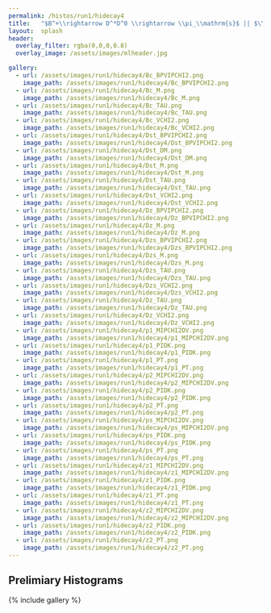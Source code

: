 ```yaml
---
permalink: /histos/run1/hidecay4
title:   "$B^+\\rightarrow D^*D^0 \\rightarrow \\pi_\\mathrm{s}$ || $\\pi^+K^-$ || $K^+\\pi^-$"
layout:  splash
header:
  overlay_filter: rgba(0,0,0,0.8)
  overlay_image: /assets/images/mlheader.jpg

gallery:
  - url: /assets/images/run1/hidecay4/Bc_BPVIPCHI2.png
    image_path: /assets/images/run1/hidecay4/Bc_BPVIPCHI2.png
  - url: /assets/images/run1/hidecay4/Bc_M.png
    image_path: /assets/images/run1/hidecay4/Bc_M.png
  - url: /assets/images/run1/hidecay4/Bc_TAU.png
    image_path: /assets/images/run1/hidecay4/Bc_TAU.png
  - url: /assets/images/run1/hidecay4/Bc_VCHI2.png
    image_path: /assets/images/run1/hidecay4/Bc_VCHI2.png
  - url: /assets/images/run1/hidecay4/Dst_BPVIPCHI2.png
    image_path: /assets/images/run1/hidecay4/Dst_BPVIPCHI2.png
  - url: /assets/images/run1/hidecay4/Dst_DM.png
    image_path: /assets/images/run1/hidecay4/Dst_DM.png
  - url: /assets/images/run1/hidecay4/Dst_M.png
    image_path: /assets/images/run1/hidecay4/Dst_M.png
  - url: /assets/images/run1/hidecay4/Dst_TAU.png
    image_path: /assets/images/run1/hidecay4/Dst_TAU.png
  - url: /assets/images/run1/hidecay4/Dst_VCHI2.png
    image_path: /assets/images/run1/hidecay4/Dst_VCHI2.png
  - url: /assets/images/run1/hidecay4/Dz_BPVIPCHI2.png
    image_path: /assets/images/run1/hidecay4/Dz_BPVIPCHI2.png
  - url: /assets/images/run1/hidecay4/Dz_M.png
    image_path: /assets/images/run1/hidecay4/Dz_M.png
  - url: /assets/images/run1/hidecay4/Dzs_BPVIPCHI2.png
    image_path: /assets/images/run1/hidecay4/Dzs_BPVIPCHI2.png
  - url: /assets/images/run1/hidecay4/Dzs_M.png
    image_path: /assets/images/run1/hidecay4/Dzs_M.png
  - url: /assets/images/run1/hidecay4/Dzs_TAU.png
    image_path: /assets/images/run1/hidecay4/Dzs_TAU.png
  - url: /assets/images/run1/hidecay4/Dzs_VCHI2.png
    image_path: /assets/images/run1/hidecay4/Dzs_VCHI2.png
  - url: /assets/images/run1/hidecay4/Dz_TAU.png
    image_path: /assets/images/run1/hidecay4/Dz_TAU.png
  - url: /assets/images/run1/hidecay4/Dz_VCHI2.png
    image_path: /assets/images/run1/hidecay4/Dz_VCHI2.png
  - url: /assets/images/run1/hidecay4/p1_MIPCHI2DV.png
    image_path: /assets/images/run1/hidecay4/p1_MIPCHI2DV.png
  - url: /assets/images/run1/hidecay4/p1_PIDK.png
    image_path: /assets/images/run1/hidecay4/p1_PIDK.png
  - url: /assets/images/run1/hidecay4/p1_PT.png
    image_path: /assets/images/run1/hidecay4/p1_PT.png
  - url: /assets/images/run1/hidecay4/p2_MIPCHI2DV.png
    image_path: /assets/images/run1/hidecay4/p2_MIPCHI2DV.png
  - url: /assets/images/run1/hidecay4/p2_PIDK.png
    image_path: /assets/images/run1/hidecay4/p2_PIDK.png
  - url: /assets/images/run1/hidecay4/p2_PT.png
    image_path: /assets/images/run1/hidecay4/p2_PT.png
  - url: /assets/images/run1/hidecay4/ps_MIPCHI2DV.png
    image_path: /assets/images/run1/hidecay4/ps_MIPCHI2DV.png
  - url: /assets/images/run1/hidecay4/ps_PIDK.png
    image_path: /assets/images/run1/hidecay4/ps_PIDK.png
  - url: /assets/images/run1/hidecay4/ps_PT.png
    image_path: /assets/images/run1/hidecay4/ps_PT.png
  - url: /assets/images/run1/hidecay4/z1_MIPCHI2DV.png
    image_path: /assets/images/run1/hidecay4/z1_MIPCHI2DV.png
  - url: /assets/images/run1/hidecay4/z1_PIDK.png
    image_path: /assets/images/run1/hidecay4/z1_PIDK.png
  - url: /assets/images/run1/hidecay4/z1_PT.png
    image_path: /assets/images/run1/hidecay4/z1_PT.png
  - url: /assets/images/run1/hidecay4/z2_MIPCHI2DV.png
    image_path: /assets/images/run1/hidecay4/z2_MIPCHI2DV.png
  - url: /assets/images/run1/hidecay4/z2_PIDK.png
    image_path: /assets/images/run1/hidecay4/z2_PIDK.png
  - url: /assets/images/run1/hidecay4/z2_PT.png
    image_path: /assets/images/run1/hidecay4/z2_PT.png
---
```


## Prelimiary Histograms
{% include gallery %}
